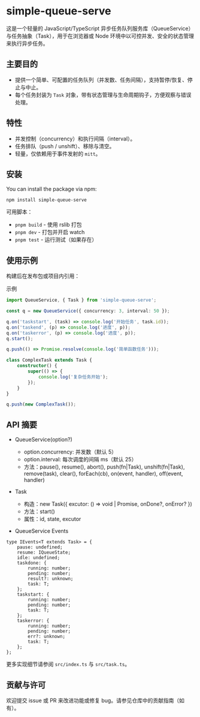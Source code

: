 # simple-queue-serve

这是一个轻量的 JavaScript/TypeScript 异步任务队列服务库（QueueService）与任务抽象（Task），用于在浏览器或 Node 环境中以可控并发、安全的状态管理来执行异步任务。

## 主要目的

- 提供一个简单、可配置的任务队列（并发数、任务间隔），支持暂停/恢复、停止与中止。
- 每个任务封装为 `Task` 对象，带有状态管理与生命周期钩子，方便观察与错误处理。

## 特性

- 并发控制（concurrency）和执行间隔（interval）。
- 任务排队（push / unshift）、移除与清空。
- 轻量，仅依赖用于事件发射的 `mitt`。

## 安装

You can install the package via npm:

```
npm install simple-queue-serve
```

可用脚本：

- `pnpm build` - 使用 rslib 打包
- `pnpm dev` - 打包并开启 watch
- `pnpm test` - 运行测试（如果存在）

## 使用示例

构建后在发布包或项目内引用：

示例

```ts
import QueueService, { Task } from 'simple-queue-serve';

const q = new QueueService({ concurrency: 3, interval: 50 });

q.on('taskstart', (task) => console.log('开始任务', task.id));
q.on('taskend', (p) => console.log('进度', p));
q.on('taskerror', (p) => console.log('进度', p));
q.start();

q.push(() => Promise.resolve(console.log('简单函数任务')));

class ComplexTask extends Task {
    constructor() {
        super(() => {
            console.log('复杂任务开始');
        });
    }
}

q.push(new ComplexTask());

```

## API 摘要

- QueueService(option?)
	- option.concurrency: 并发数（默认 5）
	- option.interval: 每次调度的间隔 ms（默认 25）
	- 方法：pause(), resume(), abort(), push(fn|Task), unshift(fn|Task), remove(task), clear(), forEach(cb), on(event, handler), off(event, handler)

- Task
	- 构造：new Task({ excutor: () => void | Promise<void>, onDone?, onError? })
	- 方法：start()
	- 属性：id, state, excutor

- QueueService Events
```
type IEvents<T extends Task> = {
    pause: undefined;
    resume: IQueueState;
    idle: undefined;
    taskdone: {
        running: number;
        pending: number;
        result?: unknown;
        task: T;
    };
    taskstart: {
        running: number;
        pending: number;
        task: T;
    };
    taskerror: {
        running: number;
        pending: number;
        err?: unknown;
        task: T;
    };
};
```
更多实现细节请参阅 `src/index.ts` 与 `src/task.ts`。

## 贡献与许可

欢迎提交 issue 或 PR 来改进功能或修复 bug。请参见仓库中的贡献指南（如有）。
